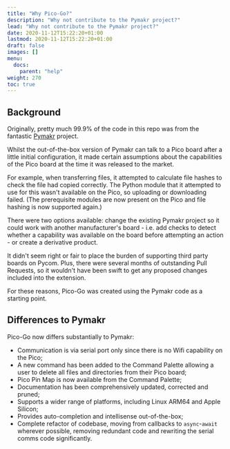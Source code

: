 ```yaml
---
title: "Why Pico-Go?"
description: "Why not contribute to the Pymakr project?"
lead: "Why not contribute to the Pymakr project?"
date: 2020-11-12T15:22:20+01:00
lastmod: 2020-11-12T15:22:20+01:00
draft: false
images: []
menu: 
  docs:
    parent: "help"
weight: 270
toc: true
---
```

## Background

Originally, pretty much 99.9% of the code in this repo was from the fantastic [Pymakr](https://github.com/pycom/pymakr-vsc) project. 

Whilst the out-of-the-box version of Pymakr can talk to a Pico board after a little initial configuration, it made certain assumptions about the capabilities of the Pico board at the time it was released to the market. 

For example, when transferring files, it attempted to calculate file hashes to check the file had copied correctly. The Python module that it attempted to use for this wasn't available on the Pico, so uploading or downloading failed. (The prerequisite modules are now present on the Pico and file hashing is now supported again.)

There were two options available: change the existing Pymakr project so it could work with another manufacturer's board - i.e. add checks to detect whether a capability was available on the board before attempting an action - or create a derivative product.

It didn't seem right or fair to place the burden of supporting third party boards on Pycom. Plus, there were several months of outstanding Pull Requests, so it wouldn't have been swift to get any proposed changes included into the extension.

For these reasons, Pico-Go was created using the Pymakr code as a starting point.

## Differences to Pymakr

Pico-Go now differs substantially to Pymakr:

* Communication is via serial port only since there is no Wifi capability on the Pico;
* A new command has been added to the Command Palette allowing a user to delete all files and directories from their Pico board;
* Pico Pin Map is now available from the Command Palette;
* Documentation has been comprehensively updated, corrected and pruned;
* Supports a wider range of platforms, including Linux ARM64 and Apple Silicon;
* Provides auto-completion and intellisense out-of-the-box;
* Complete refactor of codebase, moving from callbacks to `async`-`await` wherever possible, removing redundant code and rewriting the serial comms code significantly.